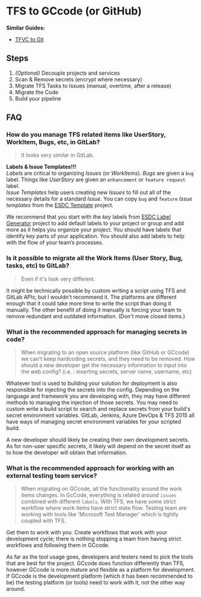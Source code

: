 # TFS to GCcode (or GitHub)

**Similar Guides:**  

- [TFVC to Git](tfvc-to-git.md)

## Steps

1. _(Optional)_ Decouple projects and services
1. Scan & Remove secrets (encrypt where necessary)
1. Migrate TFS Tasks to Issues (manual, overtime, after a release)
1. Migrate the Code
1. Build your pipeline

## FAQ

### How do you manage TFS related items like UserStory, WorkItem, Bugs, etc, in GitLab?

> It looks very similar in GitLab.

**Labels & Issue Templates!!!**  
_Labels_ are critical to organizing _Issues_ (or _WorkItems_). _Bugs_ are given a `bug` label. Things like _UserStory_ are given an `enhancement` or `feature request` label.  
_Issue Templates_ help users creating new _Issues_ to fill out all of the necessary details for a standard _Issue_.
You can copy `bug` and `feature` _Issue templates_ from the [ESDC Template](https://github.com/esdc-edsc/template-gabarit/tree/master/.github/ISSUE_TEMPLATE) project.

We recommend that you start with the _key_ labels from [ESDC Label Generator](https://github.com/esdc-edsc/label-generator) project to add default labels to your project or group and add more as it helps you organize your project.
You should have labels that identify key parts of your application.
You should also add labels to help with the flow of your team’s processes.

### Is it possible to migrate all the Work Items (User Story, Bug, tasks, etc) to GitLab?

> Even if it's look very different.

It might be technically possible by custom writing a script using TFS and GitLab APIs; but I wouldn't recommend it.
The platforms are different enough that it could take more time to write the script than doing it manually.
The other benefit of doing it manually is forcing your team to remove redundant and outdated information.
(Don't move closed items.)

### What is the recommended approach for managing secrets in code?

> When migrating to an open source platform (like GitHub or GCcode) we can't keep hardcoding secrets, and they need to be removed.
> How should a new developer get the necessary information to input into the web.config? (i.e. : inserting secrets, server name, username, etc)

Whatever tool is used to building your solution for deployment is also responsible for injecting the secrets into the config.
Depending on the language and framework you are developing with, they may have different methods to managing the injection of those secrets.
You may need to custom write a build script to search and replace secrets from your build's secret environment variables.
GitLab, Jenkins, Azure DevOps & TFS 2015 all have ways of managing secret environment variables for your scripted build.

A new developer should likely be creating their own development secrets.
As for non-user specific secrets, it likely will depend on the secret itself as to how the developer will obtain that information.

### What is the recommended approach for working with an external testing team service?

> When migrating on GCcode, all the functionality around the work items changes.
> In GcCode, everything is related around  `issues` combined with different `labels`.
> With TFS, we have some strict workflow where work items have strict state flow.
> Testing team are working with tools like 'Microsoft Test Manager' which is tightly coupled with TFS.

Get them to work with you.
Create workflows that work with your development cycle; there is nothing stopping a team from having strict workflows and following them in GCcode.

As far as the tool usage goes, developers and testers need to pick the tools that are best for the project.
GCcode does function differently than TFS, however GCcode is more mature and flexible as a platform for development.
If GCcode is the development platform (which it has been recommended to be) the testing platform (or tools) need to work with it, not the other way around.

